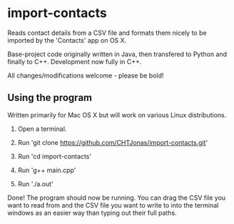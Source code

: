 # import-contacts
Reads contact details from a CSV file and formats them nicely to be imported by the 'Contacts' app on OS X.

Base-project code originally written in Java, then transfered to Python and finally to C++. Development now fully in C++.

All changes/modifications welcome - please be bold!

Using the program
----------------------------------------------

Written primarily for Mac OS X but will work on various Linux distributions.

1)  Open a terminal.

2)  Run 'git clone https://github.com/CHTJonas/import-contacts.git'

3)  Run 'cd import-contacts'

4)  Run 'g++ main.cpp'

5)  Run './a.out'

Done! The program should now be running. You can drag the CSV file you want to read from and the CSV file you want to write to into the terminal windows as an easier way than typing out their full paths.
